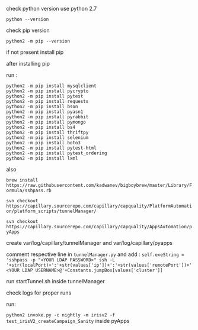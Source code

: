 check python version
use python 2.7

`python --version`

check pip version

`python2 -m pip --version`

if not present install pip 

after installing pip 

run :

```
python2 -m pip install mysqlclient
python2 -m pip install pycrypto
python2 -m pip install pytest
python2 -m pip install requests
python2 -m pip install bson
python2 -m pip install pyasn1
python2 -m pip install pyrabbit
python2 -m pip install pymongo
python2 -m pip install bs4
python2 -m pip install thriftpy
python2 -m pip install selenium
python2 -m pip install boto3
python2 -m pip install pytest-html
python2 -m pip install pytest_ordering
python2 -m pip install lxml
```

also 

`brew install https://raw.githubusercontent.com/kadwanev/bigboybrew/master/Library/Formula/sshpass.rb`

`svn checkout https://capillary.sourcerepo.com/capillary/capquality/PlatformAutomation/platform_scripts/tunnelManager/`

`svn checkout https://capillary.sourcerepo.com/capillary/capquality/AppsAutomation/pyApps`

create var/log/capillary/tunnelManager and var/log/capillary/pyapps

comment respective line in `tunnelManager.py` and add :
`self.exeString = 'sshpass -p "<YOUR LDAP PASSWORD>" ssh -L '+str(localPort)+':'+str(values['ip'])+':'+str(values['remotePort'])+' <YOUR LDAP USERNAME>@'+Constants.jumpBox[values['cluster']]`

run startTunnel.sh inside tunnelManager

check logs for proper runs

run:

`python2 invoke.py -c nightly -m irisv2 -f test_irisV2_createCampaign_Sanity` inside pyApps
